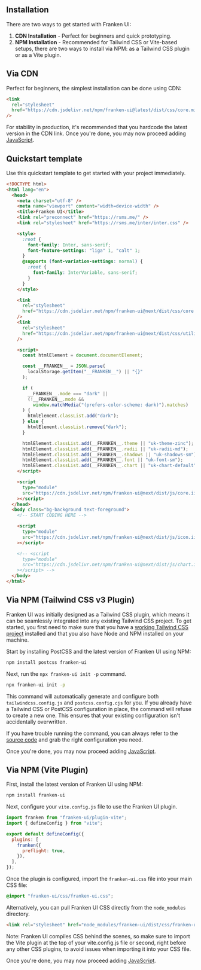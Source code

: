 ## Installation

There are two ways to get started with Franken UI:

1. **CDN Installation** - Perfect for beginners and quick prototyping.
2. **NPM Installation** - Recommended for Tailwind CSS or Vite-based setups, there are two ways to install via NPM: as a Tailwind CSS plugin or as a Vite plugin.

## Via CDN

Perfect for beginners, the simplest installation can be done using CDN:

```html
<link
  rel="stylesheet"
  href="https://cdn.jsdelivr.net/npm/franken-ui@latest/dist/css/core.min.css"
/>
```

For stability in production, it's recommended that you hardcode the latest version in the CDN link. Once you're done, you may now proceed adding [JavaScript](https://franken-ui.dev/docs/2.1/javascript).

## Quickstart template

Use this quickstart template to get started with your project immediately.

```html
<!DOCTYPE html>
<html lang="en">
  <head>
    <meta charset="utf-8" />
    <meta name="viewport" content="width=device-width" />
    <title>Franken UI</title>
    <link rel="preconnect" href="https://rsms.me/" />
    <link rel="stylesheet" href="https://rsms.me/inter/inter.css" />

    <style>
      :root {
        font-family: Inter, sans-serif;
        font-feature-settings: "liga" 1, "calt" 1;
      }
      @supports (font-variation-settings: normal) {
        :root {
          font-family: InterVariable, sans-serif;
        }
      }
    </style>

    <link
      rel="stylesheet"
      href="https://cdn.jsdelivr.net/npm/franken-ui@next/dist/css/core.min.css"
    />
    <link
      rel="stylesheet"
      href="https://cdn.jsdelivr.net/npm/franken-ui@next/dist/css/utilities.min.css"
    />

    <script>
      const htmlElement = document.documentElement;

      const __FRANKEN__ = JSON.parse(
        localStorage.getItem("__FRANKEN__") || "{}"
      );

      if (
        __FRANKEN__.mode === "dark" ||
        (!__FRANKEN__.mode &&
          window.matchMedia("(prefers-color-scheme: dark)").matches)
      ) {
        htmlElement.classList.add("dark");
      } else {
        htmlElement.classList.remove("dark");
      }

      htmlElement.classList.add(__FRANKEN__.theme || "uk-theme-zinc");
      htmlElement.classList.add(__FRANKEN__.radii || "uk-radii-md");
      htmlElement.classList.add(__FRANKEN__.shadows || "uk-shadows-sm");
      htmlElement.classList.add(__FRANKEN__.font || "uk-font-sm");
      htmlElement.classList.add(__FRANKEN__.chart || "uk-chart-default");
    </script>

    <script
      type="module"
      src="https://cdn.jsdelivr.net/npm/franken-ui@next/dist/js/core.iife.js"
    ></script>
  </head>
  <body class="bg-background text-foreground">
    <!-- START CODING HERE -->

    <script
      type="module"
      src="https://cdn.jsdelivr.net/npm/franken-ui@next/dist/js/icon.iife.js"
    ></script>

    <!-- <script
      type="module"
      src="https://cdn.jsdelivr.net/npm/franken-ui@next/dist/js/chart.iife.js"
    ></script> -->
  </body>
</html>
```

## Via NPM (Tailwind CSS v3 Plugin)

Franken UI was initially designed as a Tailwind CSS plugin, which means it can be seamlessly integrated into any existing Tailwind CSS project. To get started, you first need to make sure that you have a [working Tailwind CSS project](https://v3.tailwindcss.com/docs/installation) installed and that you also have Node and NPM installed on your machine.

Start by installing PostCSS and the latest version of Franken UI using NPM:

```sh
npm install postcss franken-ui
```

Next, run the `npx franken-ui init -p` command.

```sh
npx franken-ui init -p
```

This command will automatically generate and configure both `tailwindcss.config.js` and `postcss.config.cjs` for you. If you already have a Tailwind CSS or PostCSS configuration in place, the command will refuse to create a new one. This ensures that your existing configuration isn't accidentally overwritten.

If you have trouble running the command, you can always refer to the [source code](https://github.com/franken-ui/ui/tree/master/src/lib/cli/init/stubs) and grab the right configuration you need.

Once you're done, you may now proceed adding [JavaScript](https://franken-ui.dev/docs/2.1/javascript).

## Via NPM (Vite Plugin)

First, install the latest version of Franken UI using NPM:

```sh
npm install franken-ui
```

Next, configure your `vite.config.js` file to use the Franken UI plugin.

```js
import franken from "franken-ui/plugin-vite";
import { defineConfig } from "vite";

export default defineConfig({
  plugins: [
    franken({
      preflight: true,
    }),
  ],
});
```

Once the plugin is configured, import the `franken-ui.css` file into your main CSS file:

```css
@import "franken-ui/css/franken-ui.css";
```

Alternatively, you can pull Franken UI CSS directly from the `node_modules` directory.

```html
<link rel="stylesheet" href="node_modules/franken-ui/dist/css/franken-ui.css" />
```

Note: Franken UI compiles CSS behind the scenes, so make sure to import the Vite plugin at the top of your vite.config.js file or second, right before any other CSS plugins, to avoid issues when importing it into your CSS file.

Once you're done, you may now proceed adding [JavaScript](https://franken-ui.dev/docs/2.1/javascript).
